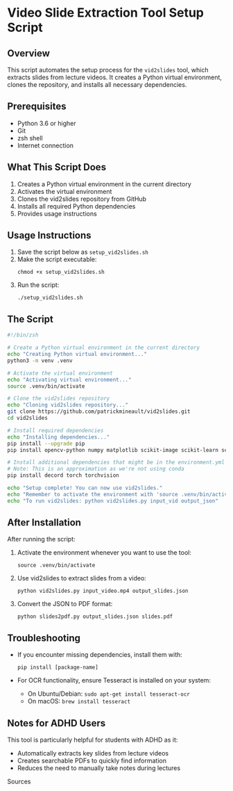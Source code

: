 # Video Slide Extraction Tool Setup Script

## Overview

This script automates the setup process for the `vid2slides` tool, which extracts slides from lecture videos. It creates a Python virtual environment, clones the repository, and installs all necessary dependencies.

## Prerequisites

- Python 3.6 or higher
- Git
- zsh shell
- Internet connection

## What This Script Does

1. Creates a Python virtual environment in the current directory
2. Activates the virtual environment
3. Clones the vid2slides repository from GitHub
4. Installs all required Python dependencies
5. Provides usage instructions

## Usage Instructions

1. Save the script below as `setup_vid2slides.sh`
2. Make the script executable:
   ```
   chmod +x setup_vid2slides.sh
   ```
3. Run the script:
   ```
   ./setup_vid2slides.sh
   ```

## The Script

```zsh
#!/bin/zsh

# Create a Python virtual environment in the current directory
echo "Creating Python virtual environment..."
python3 -m venv .venv

# Activate the virtual environment
echo "Activating virtual environment..."
source .venv/bin/activate

# Clone the vid2slides repository
echo "Cloning vid2slides repository..."
git clone https://github.com/patrickmineault/vid2slides.git
cd vid2slides

# Install required dependencies
echo "Installing dependencies..."
pip install --upgrade pip
pip install opencv-python numpy matplotlib scikit-image scikit-learn scipy tqdm pillow pytesseract moviepy pyyaml

# Install additional dependencies that might be in the environment.yml file
# Note: This is an approximation as we're not using conda
pip install decord torch torchvision

echo "Setup complete! You can now use vid2slides."
echo "Remember to activate the environment with 'source .venv/bin/activate' when you want to use it."
echo "To run vid2slides: python vid2slides.py input_vid output_json"
```

## After Installation

After running the script:

1. Activate the environment whenever you want to use the tool:
   ```
   source .venv/bin/activate
   ```

2. Use vid2slides to extract slides from a video:
   ```
   python vid2slides.py input_video.mp4 output_slides.json
   ```

3. Convert the JSON to PDF format:
   ```
   python slides2pdf.py output_slides.json slides.pdf
   ```

## Troubleshooting

- If you encounter missing dependencies, install them with:
  ```
  pip install [package-name]
  ```

- For OCR functionality, ensure Tesseract is installed on your system:
  - On Ubuntu/Debian: `sudo apt-get install tesseract-ocr`
  - On macOS: `brew install tesseract`

## Notes for ADHD Users

This tool is particularly helpful for students with ADHD as it:
- Automatically extracts key slides from lecture videos
- Creates searchable PDFs to quickly find information
- Reduces the need to manually take notes during lectures

Sources
